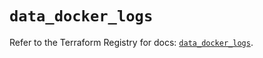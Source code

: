# `data_docker_logs`

Refer to the Terraform Registry for docs: [`data_docker_logs`](https://registry.terraform.io/providers/kreuzwerker/docker/3.5.0/docs/data-sources/logs).
